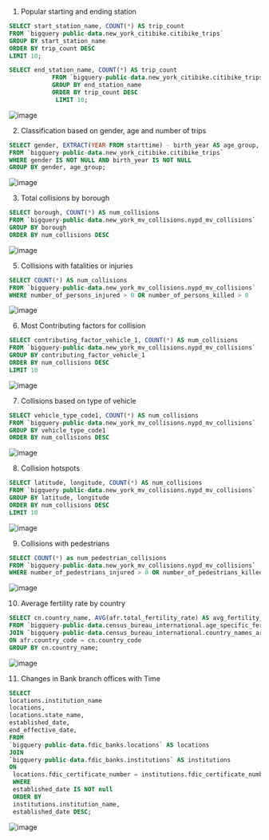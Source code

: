 1)	Popular starting  and ending station
```SQL
SELECT start_station_name, COUNT(*) AS trip_count
FROM `bigquery-public-data.new_york_citibike.citibike_trips`
GROUP BY start_station_name
ORDER BY trip_count DESC
LIMIT 10;

SELECT end_station_name, COUNT(*) AS trip_count
            FROM `bigquery-public-data.new_york_citibike.citibike_trips`
            GROUP BY end_station_name
            ORDER BY trip_count DESC
             LIMIT 10;
   ```
![image](https://github.com/Abhirajss/SQL-Assignment/assets/154316712/80ec9c94-4cc9-403d-a35f-eae470ac1d3d)

2)	Classification based on gender, age and number of trips
```SQL
SELECT gender, EXTRACT(YEAR FROM starttime) - birth_year AS age_group, COUNT(*) AS trip_count
FROM `bigquery-public-data.new_york_citibike.citibike_trips`
WHERE gender IS NOT NULL AND birth_year IS NOT NULL
GROUP BY gender, age_group;
```
![image](https://github.com/Abhirajss/SQL-Assignment/assets/154316712/d6fc9b09-eb84-4269-8b61-34101b97a0b0)

3)	Total collisions by borough
```SQL
SELECT borough, COUNT(*) AS num_collisions
FROM `bigquery-public-data.new_york_mv_collisions.nypd_mv_collisions`
GROUP BY borough
ORDER BY num_collisions DESC
```
![image](https://github.com/Abhirajss/SQL-Assignment/assets/154316712/9602e99b-dd88-4447-8add-c6167e902db3)

5)	Collisions with fatalities or injuries
```SQL
SELECT COUNT(*) AS num_collisions
FROM `bigquery-public-data.new_york_mv_collisions.nypd_mv_collisions`
WHERE number_of_persons_injured > 0 OR number_of_persons_killed > 0
```
![image](https://github.com/Abhirajss/SQL-Assignment/assets/154316712/9168ec06-0cad-4802-bb19-b7611ed290af)

6)	Most Contributing factors for collision
```SQL
SELECT contributing_factor_vehicle_1, COUNT(*) AS num_collisions
FROM `bigquery-public-data.new_york_mv_collisions.nypd_mv_collisions`
GROUP BY contributing_factor_vehicle_1
ORDER BY num_collisions DESC
LIMIT 10
```
![image](https://github.com/Abhirajss/SQL-Assignment/assets/154316712/c662e2f0-7106-4b08-bb30-e5a1cd9bd7dd)

7)	Collisions based on type of vehicle
```SQL
SELECT vehicle_type_code1, COUNT(*) AS num_collisions
FROM `bigquery-public-data.new_york_mv_collisions.nypd_mv_collisions`
GROUP BY vehicle_type_code1
ORDER BY num_collisions DESC
```
![image](https://github.com/Abhirajss/SQL-Assignment/assets/154316712/e27091f0-304b-449a-882b-5d814cbcaae3)

8)	Collision hotspots
```SQL
SELECT latitude, longitude, COUNT(*) AS num_collisions
FROM `bigquery-public-data.new_york_mv_collisions.nypd_mv_collisions`
GROUP BY latitude, longitude
ORDER BY num_collisions DESC
LIMIT 10
```
![image](https://github.com/Abhirajss/SQL-Assignment/assets/154316712/63ec1217-f859-4526-9413-ba8477e661bf)

9)	Collisions with pedestrians
```SQL
SELECT COUNT(*) as num_pedestrian_collisions
FROM `bigquery-public-data.new_york_mv_collisions.nypd_mv_collisions`
WHERE number_of_pedestrians_injured > 0 OR number_of_pedestrians_killed > 0
```
![image](https://github.com/Abhirajss/SQL-Assignment/assets/154316712/814aad74-2242-4e12-a49b-422f67b4e2d6)

10)	Average fertility rate by country 
```SQL
SELECT cn.country_name, AVG(afr.total_fertility_rate) AS avg_fertility_rate
FROM `bigquery-public-data.census_bureau_international.age_specific_fertility_rates` afr
JOIN `bigquery-public-data.census_bureau_international.country_names_area` cn
ON afr.country_code = cn.country_code
GROUP BY cn.country_name;
```
![image](https://github.com/Abhirajss/SQL-Assignment/assets/154316712/58a63c07-bfb6-469e-a1c6-2e1c4601524c)

11)	Changes in Bank branch offices with Time
```SQL
SELECT
locations.institution_name
locations,
locations.state_name,
established_date,
end_effective_date,
FROM
`bigquery-public-data.fdic_banks.locations` AS locations
JOIN
`bigquery-public-data.fdic_banks.institutions` AS institutions
ON
 locations.fdic_certificate_number = institutions.fdic_certificate_number
 WHERE
 established_date IS NOT null
 ORDER BY
 institutions.institution_name,
 established_date DESC;
```
![image](https://github.com/Abhirajss/SQL-Assignment/assets/154316712/7566f9b0-5c15-4ce6-a0d2-d7fdbf239f17)





